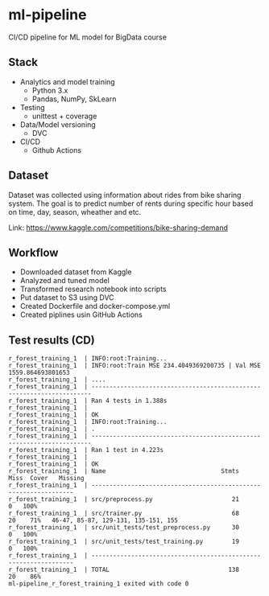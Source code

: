 # ml-pipeline
CI/CD pipeline for ML model for BigData course

## Stack
- Analytics and model training
  - Python 3.x
  - Pandas, NumPy, SkLearn
- Testing
  - unittest + coverage
- Data/Model versioning
  - DVC
- CI/CD
  - Github Actions

## Dataset

Dataset was collected using information about rides from bike sharing system. The goal is to predict number of rents during specific hour based on time, day, season, wheather and etc.

Link: https://www.kaggle.com/competitions/bike-sharing-demand

## Workflow

- Downloaded dataset from Kaggle
- Analyzed and tuned model
- Transformed research notebook into scripts
- Put dataset to S3 using DVC
- Created Dockerfile and docker-compose.yml
- Created piplines usin GitHub Actions

## Test results (CD)

```
r_forest_training_1  | INFO:root:Training...
r_forest_training_1  | INFO:root:Train MSE 234.4049369200735 | Val MSE 1559.864693801653
r_forest_training_1  | ....
r_forest_training_1  | ----------------------------------------------------------------------
r_forest_training_1  | Ran 4 tests in 1.388s
r_forest_training_1  | 
r_forest_training_1  | OK
r_forest_training_1  | INFO:root:Training...
r_forest_training_1  | .
r_forest_training_1  | ----------------------------------------------------------------------
r_forest_training_1  | Ran 1 test in 4.223s
r_forest_training_1  | 
r_forest_training_1  | OK
r_forest_training_1  | Name                                Stmts   Miss  Cover   Missing
r_forest_training_1  | -----------------------------------------------------------------
r_forest_training_1  | src/preprocess.py                      21      0   100%
r_forest_training_1  | src/trainer.py                         68     20    71%   46-47, 85-87, 129-131, 135-151, 155
r_forest_training_1  | src/unit_tests/test_preprocess.py      30      0   100%
r_forest_training_1  | src/unit_tests/test_training.py        19      0   100%
r_forest_training_1  | -----------------------------------------------------------------
r_forest_training_1  | TOTAL                                 138     20    86%
ml-pipeline_r_forest_training_1 exited with code 0
```
